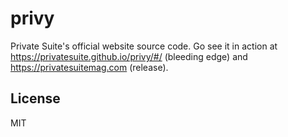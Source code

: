# privy

Private Suite's official website source code. Go see it in action at https://privatesuite.github.io/privy/#/ (bleeding edge) and https://privatesuitemag.com (release). 

## License

MIT
